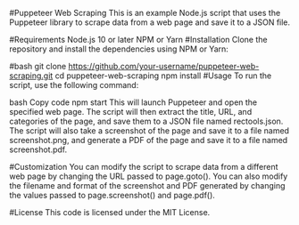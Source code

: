 
#Puppeteer Web Scraping
This is an example Node.js script that uses the Puppeteer library to scrape data from a web page and save it to a JSON file.

#Requirements
Node.js 10 or later
NPM or Yarn
#Installation
Clone the repository and install the dependencies using NPM or Yarn:

#bash
git clone https://github.com/your-username/puppeteer-web-scraping.git
cd puppeteer-web-scraping
npm install
#Usage
To run the script, use the following command:

bash
Copy code
npm start
This will launch Puppeteer and open the specified web page. The script will then extract the title, URL, and categories of the page, and save them to a JSON file named rectools.json. The script will also take a screenshot of the page and save it to a file named screenshot.png, and generate a PDF of the page and save it to a file named screenshot.pdf.

#Customization
You can modify the script to scrape data from a different web page by changing the URL passed to page.goto(). You can also modify the filename and format of the screenshot and PDF generated by changing the values passed to page.screenshot() and page.pdf().

#License
This code is licensed under the MIT License.